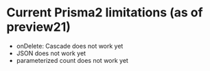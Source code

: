 # Current Prisma2 limitations (as of preview21)

- onDelete: Cascade does not work yet
- JSON does not work yet
- parameterized count does not work yet
